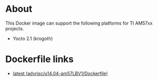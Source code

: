 # About
This Docker image can support the following platforms for TI AM57xx projects.

- Yocto 2.1 (krogoth)

# Dockerfile links
- [latest (advrisc/u14.04-am57LBV1/Dockerfile)](https://github.com/ADVANTECH-Corp/docker-images/blob/u14.04-am57LBV1/advrisc/u14.04-am57LBV1/Dockerfile)

